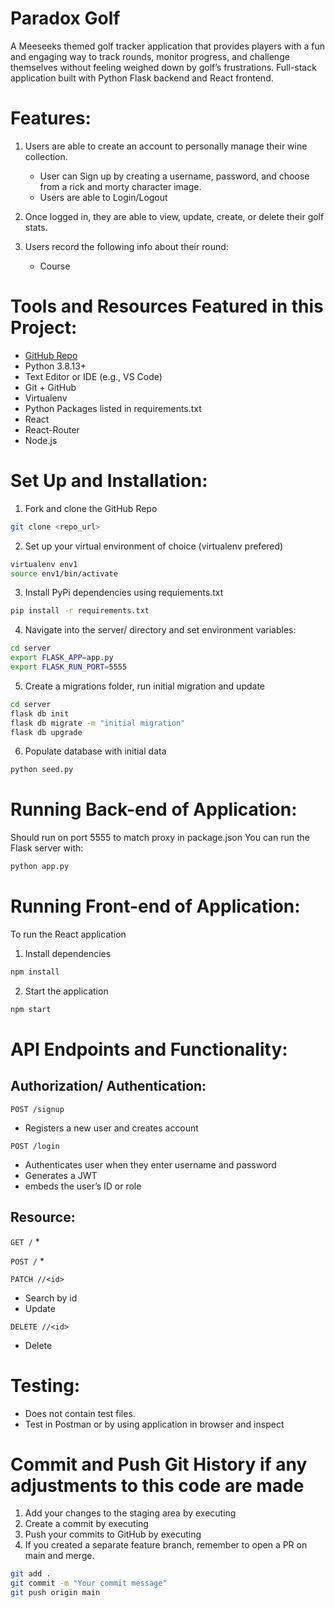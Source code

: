 # Paradox Golf

A Meeseeks themed golf tracker application that provides players with a fun and engaging way to track rounds, monitor progress, and challenge themselves without feeling weighed down by golf’s frustrations. Full-stack application built with Python Flask backend and React frontend.

# Features:
1. Users are able to create an account to personally manage their wine collection.
	- User can Sign up by creating a username, password, and choose from a rick and morty character image.
	- Users are able to Login/Logout

2. Once logged in, they are able to view, update, create, or delete their golf stats. 

3. Users record the following info about their round:
	- Course

# Tools and Resources Featured in this Project:
- [GitHub Repo](https://github.com/webdesigns23/paradox-golf-full-stack-auth.git)
- Python 3.8.13+
- Text Editor or IDE (e.g., VS Code)
- Git + GitHub
- Virtualenv
- Python Packages listed in requirements.txt
- React
- React-Router
- Node.js

# Set Up and Installation:
1. Fork and clone the GitHub Repo
```bash
git clone <repo_url>

```
2. Set up your virtual environment of choice (virtualenv prefered)
```bash
virtualenv env1
source env1/bin/activate
```
3. Install PyPi dependencies using requiements.txt
```bash
pip install -r requirements.txt
```
4. Navigate into the server/ directory and set environment variables:
```bash
cd server
export FLASK_APP=app.py
export FLASK_RUN_PORT=5555
```
5. Create a migrations folder, run initial migration and update
```bash
cd server
flask db init
flask db migrate -m "initial migration"
flask db upgrade
```
6. Populate database with initial data
```bash
python seed.py
```
# Running Back-end of Application:
Should run on port 5555 to match proxy in package.json
You can run the Flask server with:
```bash
python app.py
```

# Running Front-end of Application:
To run the React application
1. Install dependencies
```bash
npm install
```
2. Start the application
```bash
npm start
```

# API Endpoints and Functionality:
## Authorization/ Authentication:
`POST /signup`
* Registers a new user and creates account

`POST /login`
* Authenticates user when they enter username and password
* Generates a JWT 
* embeds the user’s ID or role

## Resource:
`GET /`
* 

`POST /`
* 

`PATCH //<id>`
* Search by id
* Update 

`DELETE //<id>`
* Delete

# Testing: 
- Does not contain test files.
- Test in Postman or by using application in browser and inspect

# Commit and Push Git History if any adjustments to this code are made
1. Add your changes to the staging area by executing
2. Create a commit by executing 
3. Push your commits to GitHub by executing 
4. If you created a separate feature branch, remember to open a PR on main and merge.
```bash
git add .
git commit -m "Your commit message"
git push origin main
```
